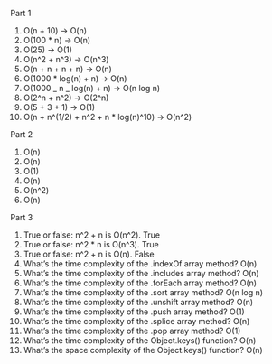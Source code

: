 Part 1

1. O(n + 10) -> O(n)
2. O(100 \* n) -> O(n)
3. O(25) -> O(1)
4. O(n^2 + n^3) -> O(n^3)
5. O(n + n + n + n) -> O(n)
6. O(1000 \* log(n) + n) -> O(n)
7. O(1000 _ n _ log(n) + n) -> O(n log n)
8. O(2^n + n^2) -> O(2^n)
9. O(5 + 3 + 1) -> O(1)
10. O(n + n^(1/2) + n^2 + n \* log(n)^10) -> O(n^2)

Part 2

1. O(n)
2. O(n)
3. O(1)
4. O(n)
5. O(n^2)
6. O(n)

Part 3

1. True or false: n^2 + n is O(n^2). True
2. True or false: n^2 \* n is O(n^3). True
3. True or false: n^2 + n is O(n). False
4. What’s the time complexity of the .indexOf array method? O(n)
5. What’s the time complexity of the .includes array method? O(n)
6. What’s the time complexity of the .forEach array method? O(n)
7. What’s the time complexity of the .sort array method? O(n log n)
8. What’s the time complexity of the .unshift array method? O(n)
9. What’s the time complexity of the .push array method? O(1)
10. What’s the time complexity of the .splice array method? O(n)
11. What’s the time complexity of the .pop array method? O(1)
12. What’s the time complexity of the Object.keys() function? O(n)
13. What’s the space complexity of the Object.keys() function? O(n)
